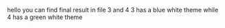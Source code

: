 hello
you can find final result in file 3 and 4
3 has a blue white theme while 4 has a green white theme
